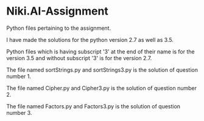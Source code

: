 # Niki.AI-Assignment
Python files pertaining to the assignment.


I have made the solutions for the python version 2.7 as well as 3.5. 

Python files which is having subscript '3' at the end of their name is for the version 3.5 and without subscript '3' is for the version 2.7.

The file named sortStrings.py and sortStrings3.py  is the solution of question number 1.

The file named Cipher.py and Cipher3.py is the solution of question number 2.

The file named Factors.py and Factors3.py is the solution of question number 3.

